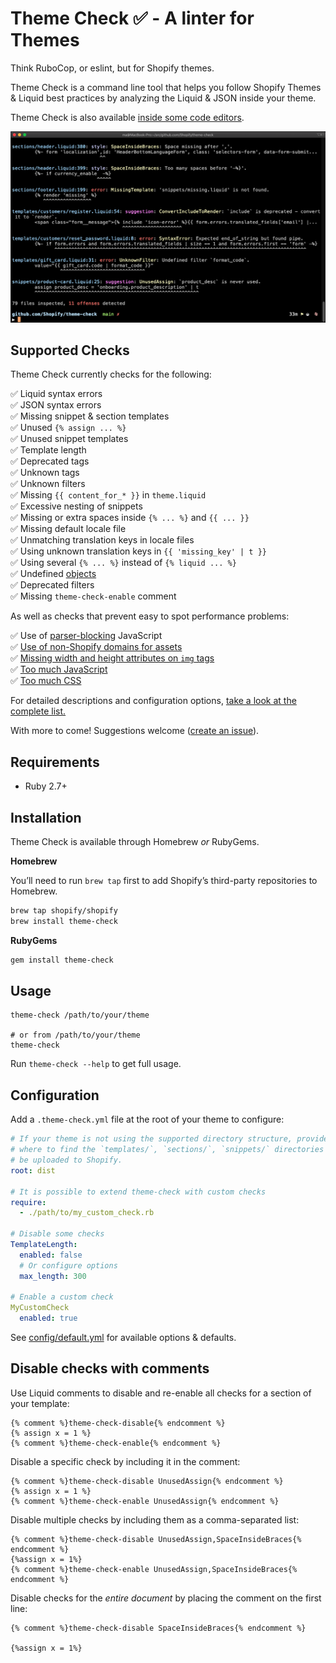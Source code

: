 # Theme Check ✅ - A linter for Themes

Think RuboCop, or eslint, but for Shopify themes.

Theme Check is a command line tool that helps you follow Shopify Themes & Liquid best practices by analyzing the Liquid & JSON inside your theme.

Theme Check is also available [inside some code editors](https://github.com/Shopify/theme-check/wiki).

![](docs/preview.png)

## Supported Checks

Theme Check currently checks for the following:

✅ Liquid syntax errors  
✅ JSON syntax errors  
✅ Missing snippet & section templates  
✅ Unused `{% assign ... %}`  
✅ Unused snippet templates  
✅ Template length  
✅ Deprecated tags  
✅ Unknown tags  
✅ Unknown filters  
✅ Missing `{{ content_for_* }}` in `theme.liquid`  
✅ Excessive nesting of snippets  
✅ Missing or extra spaces inside `{% ... %}` and `{{ ... }}`  
✅ Missing default locale file  
✅ Unmatching translation keys in locale files  
✅ Using unknown translation keys in `{{ 'missing_key' | t }}`  
✅ Using several `{% ... %}` instead of `{% liquid ... %}`  
✅ Undefined [objects](https://shopify.dev/docs/themes/liquid/reference/objects)  
✅ Deprecated filters  
✅ Missing `theme-check-enable` comment  

As well as checks that prevent easy to spot performance problems:

✅ Use of [parser-blocking](/docs/checks/parser_blocking_javascript.md) JavaScript  
✅ [Use of non-Shopify domains for assets](/docs/checks/remote_asset.md)  
✅ [Missing width and height attributes on `img` tags](/docs/checks/img_width_and_height.md)  
✅ [Too much JavaScript](/docs/checks/asset_size_javascript.md)  
✅ [Too much CSS](/docs/checks/asset_size_css.md)  

For detailed descriptions and configuration options, [take a look at the complete list.](/docs/checks/)

With more to come! Suggestions welcome ([create an issue](https://github.com/Shopify/theme-check/issues)).

## Requirements

- Ruby 2.7+

## Installation

Theme Check is available through Homebrew _or_ RubyGems.

**Homebrew**

You’ll need to run `brew tap` first to add Shopify’s third-party repositories to Homebrew.

```sh
brew tap shopify/shopify
brew install theme-check
```

**RubyGems**

```sh
gem install theme-check
```

## Usage

```
theme-check /path/to/your/theme

# or from /path/to/your/theme
theme-check
```

Run `theme-check --help` to get full usage.

## Configuration

Add a `.theme-check.yml` file at the root of your theme to configure:

```yaml
# If your theme is not using the supported directory structure, provide the root path
# where to find the `templates/`, `sections/`, `snippets/` directories as they would
# be uploaded to Shopify.
root: dist

# It is possible to extend theme-check with custom checks
require:
  - ./path/to/my_custom_check.rb

# Disable some checks
TemplateLength:
  enabled: false
  # Or configure options
  max_length: 300

# Enable a custom check
MyCustomCheck
  enabled: true
```

See [config/default.yml](config/default.yml) for available options & defaults.

## Disable checks with comments

Use Liquid comments to disable and re-enable all checks for a section of your template:

```liquid
{% comment %}theme-check-disable{% endcomment %}
{% assign x = 1 %}
{% comment %}theme-check-enable{% endcomment %}
```

Disable a specific check by including it in the comment:

```liquid
{% comment %}theme-check-disable UnusedAssign{% endcomment %}
{% assign x = 1 %}
{% comment %}theme-check-enable UnusedAssign{% endcomment %}
```

Disable multiple checks by including them as a comma-separated list:

```liquid
{% comment %}theme-check-disable UnusedAssign,SpaceInsideBraces{% endcomment %}
{%assign x = 1%}
{% comment %}theme-check-enable UnusedAssign,SpaceInsideBraces{% endcomment %}
```

Disable checks for the _entire document_ by placing the comment on the first line:

```liquid
{% comment %}theme-check-disable SpaceInsideBraces{% endcomment %}

{%assign x = 1%}
```
